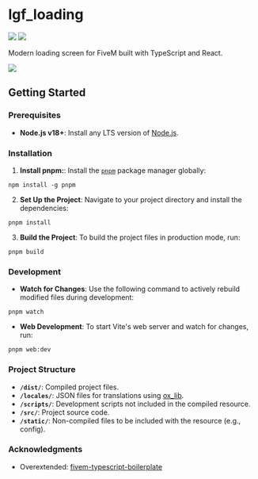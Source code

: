 # lgf_loading

![](https://img.shields.io/github/downloads/Legacy-Framework/lgf_loading/total?logo=github)
![](https://img.shields.io/github/v/release/Legacy-Framework/lgf_loading?logo=github)

Modern loading screen for FiveM built with TypeScript and React.

![](https://i.imgur.com/6x6Rfa5.png)

## Getting Started

### Prerequisites

- **Node.js v18+**: Install any LTS version of [Node.js](https://nodejs.org/).

### Installation

1. **Install pnpm:**: Install the [`pnpm`](https://pnpm.io/installation) package manager globally:

```
npm install -g pnpm
```

2. **Set Up the Project**: Navigate to your project directory and install the dependencies:

```
pnpm install
```

3. **Build the Project**: To build the project files in production mode, run:

```
pnpm build
```

### Development

- **Watch for Changes**: Use the following command to actively rebuild modified files during development:

```
pnpm watch
```

- **Web Development**: To start Vite's web server and watch for changes, run:

```
pnpm web:dev
```

### Project Structure

- **`/dist/`**: Compiled project files.
- **`/locales/`**: JSON files for translations using [ox_lib](https://overextended.dev/ox_lib/Modules/Locale/Shared).
- **`/scripts/`**: Development scripts not included in the compiled resource.
- **`/src/`**: Project source code.
- **`/static/`**: Non-compiled files to be included with the resource (e.g., config).

### Acknowledgments

- Overextended: [fivem-typescript-boilerplate](https://github.com/overextended/fivem-typescript-boilerplate)
